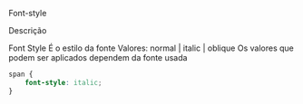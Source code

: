 Font-style

Descrição

Font Style
É o estilo da fonte
Valores: normal | italic | oblique
Os valores que podem ser aplicados dependem da fonte usada

```css
span {
	font-style: italic;
}


